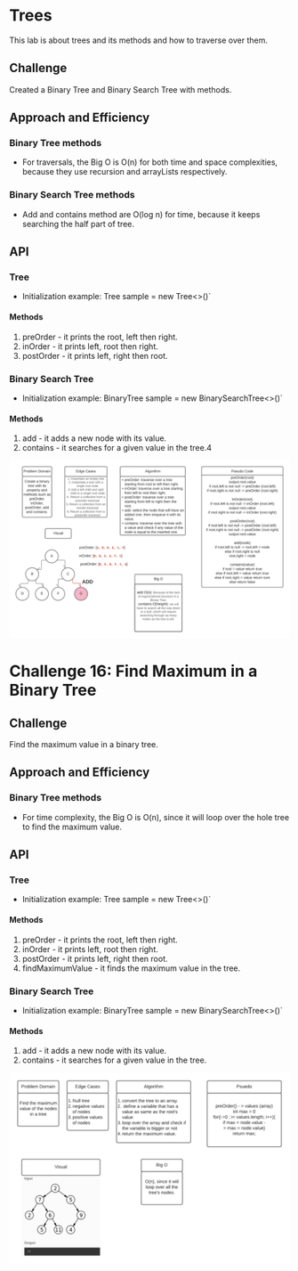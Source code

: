 # Trees
This lab is about trees and its methods and how to traverse over them.

## Challenge
Created a Binary Tree and Binary Search Tree with methods.

## Approach and Efficiency
### Binary Tree methods
* For traversals, the Big O is O(n) for both time and space complexities, because they use recursion and arrayLists respectively. 

### Binary Search Tree methods
* Add and contains method are O(log n) for time, because it keeps searching the half part of tree.

## API
### Tree
* Initialization example: Tree<Integer> sample = new Tree<>()` 
#### Methods
1. preOrder - it prints the root, left then right.
2. inOrder - it prints left, root then right.
3. postOrder - it prints left, right then root.

### Binary Search Tree
* Initialization example: BinaryTree<Integer> sample = new BinarySearchTree<>()` 
#### Methods
1. add - it adds a new node with its value.
2. contains - it searches for a given value in the tree.4

![Whiteboard](https://github.com/Aseel-Banna/data-structures-and-algorithms/blob/main/challenges/assets/whiteboard15.png)


# Challenge 16: Find Maximum in a Binary Tree

## Challenge
Find the maximum value in a binary tree.

## Approach and Efficiency
### Binary Tree methods
* For time complexity, the Big O is O(n), since it will loop over the hole tree to find the maximum value. 

## API
### Tree
* Initialization example: Tree<Integer> sample = new Tree<>()` 
#### Methods
1. preOrder - it prints the root, left then right.
2. inOrder - it prints left, root then right.
3. postOrder - it prints left, right then root.
4. findMaximumValue - it finds the maximum value in the tree. 

### Binary Search Tree
* Initialization example: BinaryTree<Integer> sample = new BinarySearchTree<>()` 
#### Methods
1. add - it adds a new node with its value.
2. contains - it searches for a given value in the tree.

![Whiteboard](https://github.com/Aseel-Banna/data-structures-and-algorithms/blob/main/challenges/assets/whiteboard16.png)